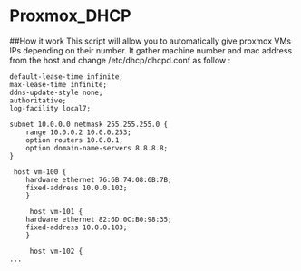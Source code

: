 # Proxmox_DHCP

##How it work
This script will allow you to automatically give proxmox VMs IPs depending on their number.
It gather machine number and mac address from the host and change /etc/dhcp/dhcpd.conf as follow :

```
default-lease-time infinite;
max-lease-time infinite;
ddns-update-style none;
authoritative;
log-facility local7;

subnet 10.0.0.0 netmask 255.255.255.0 {
    range 10.0.0.2 10.0.0.253;
    option routers 10.0.0.1;
    option domain-name-servers 8.8.8.8;
}

 host vm-100 {
    hardware ethernet 76:6B:74:08:6B:7B;
    fixed-address 10.0.0.102;
    }

     host vm-101 {
    hardware ethernet 82:6D:0C:B0:98:35;
    fixed-address 10.0.0.103;
    }

     host vm-102 {
...
```
